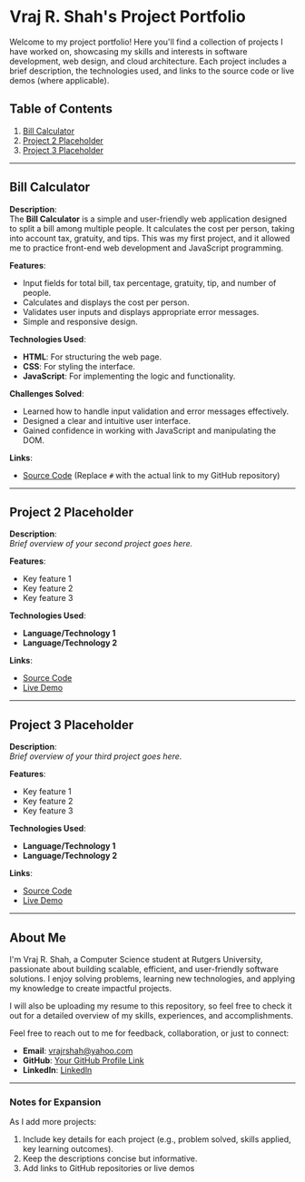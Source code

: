 
# Vraj R. Shah's Project Portfolio

Welcome to my project portfolio! Here you'll find a collection of projects I have worked on, showcasing my skills and interests in software development, web design, and cloud architecture. Each project includes a brief description, the technologies used, and links to the source code or live demos (where applicable).

## Table of Contents
1. [Bill Calculator](#bill-calculator)
2. [Project 2 Placeholder](#project-2-placeholder)
3. [Project 3 Placeholder](#project-3-placeholder)

---

## Bill Calculator

**Description**:  
The **Bill Calculator** is a simple and user-friendly web application designed to split a bill among multiple people. It calculates the cost per person, taking into account tax, gratuity, and tips. This was my first project, and it allowed me to practice front-end web development and JavaScript programming.

**Features**:
- Input fields for total bill, tax percentage, gratuity, tip, and number of people.
- Calculates and displays the cost per person.
- Validates user inputs and displays appropriate error messages.
- Simple and responsive design.

**Technologies Used**:
- **HTML**: For structuring the web page.
- **CSS**: For styling the interface.
- **JavaScript**: For implementing the logic and functionality.

**Challenges Solved**:
- Learned how to handle input validation and error messages effectively.
- Designed a clear and intuitive user interface.
- Gained confidence in working with JavaScript and manipulating the DOM.

**Links**:
- [Source Code](#) (Replace `#` with the actual link to my GitHub repository)

---

## Project 2 Placeholder

**Description**:  
*Brief overview of your second project goes here.*

**Features**:
- Key feature 1
- Key feature 2
- Key feature 3

**Technologies Used**:
- **Language/Technology 1**
- **Language/Technology 2**

**Links**:
- [Source Code](#)
- [Live Demo](#)

---

## Project 3 Placeholder

**Description**:  
*Brief overview of your third project goes here.*

**Features**:
- Key feature 1
- Key feature 2
- Key feature 3

**Technologies Used**:
- **Language/Technology 1**
- **Language/Technology 2**

**Links**:
- [Source Code](#)
- [Live Demo](#)

---

## About Me

I'm Vraj R. Shah, a Computer Science student at Rutgers University, passionate about building scalable, efficient, and user-friendly software solutions. I enjoy solving problems, learning new technologies, and applying my knowledge to create impactful projects.

I will also be uploading my resume to this repository, so feel free to check it out for a detailed overview of my skills, experiences, and accomplishments.

Feel free to reach out to me for feedback, collaboration, or just to connect:

- **Email**: [vrajrshah@yahoo.com](mailto:vrajrshah@yahoo.com)
- **GitHub**: [Your GitHub Profile Link](#)
- **Linkedln**: [Linkedln](#www.linkedin.com/in/vraj-shah-4789792a1)

---

### Notes for Expansion
As I add more projects:
1. Include key details for each project (e.g., problem solved, skills applied, key learning outcomes).
2. Keep the descriptions concise but informative.
3. Add links to GitHub repositories or live demos
